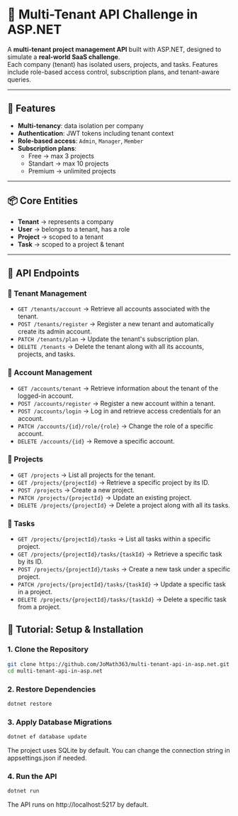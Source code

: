 # 🏢 Multi-Tenant API Challenge in ASP.NET  

A **multi-tenant project management API** built with ASP.NET, designed to simulate a **real-world SaaS challenge**.  
Each company (tenant) has isolated users, projects, and tasks. Features include role-based access control, subscription plans, and tenant-aware queries.  

---

## 🚀 Features
- **Multi-tenancy**: data isolation per company  
- **Authentication**: JWT tokens including tenant context  
- **Role-based access**: `Admin`, `Manager`, `Member`  
- **Subscription plans**:
  - Free → max 3 projects
  - Standart → max 10 projects
  - Premium → unlimited projects

---

## 📦 Core Entities
- **Tenant** → represents a company  
- **User** → belongs to a tenant, has a role  
- **Project** → scoped to a tenant  
- **Task** → scoped to a project & tenant  

---

## 🔗 API Endpoints

### 🔹 Tenant Management
- `GET /tenants/account` → Retrieve all accounts associated with the tenant.  
- `POST /tenants/register` → Register a new tenant and automatically create its admin account.  
- `PATCH /tenants/plan` → Update the tenant's subscription plan.  
- `DELETE /tenants` → Delete the tenant along with all its accounts, projects, and tasks.  

### 🔹 Account Management
- `GET /accounts/tenant` → Retrieve information about the tenant of the logged-in account.  
- `POST /accounts/register` → Register a new account within a tenant.  
- `POST /accounts/login` → Log in and retrieve access credentials for an account.  
- `PATCH /accounts/{id}/role/{role}` → Change the role of a specific account.  
- `DELETE /accounts/{id}` → Remove a specific account.  

### 🔹 Projects
- `GET /projects` → List all projects for the tenant.  
- `GET /projects/{projectId}` → Retrieve a specific project by its ID.  
- `POST /projects` → Create a new project.  
- `PATCH /projects/{projectId}` → Update an existing project.  
- `DELETE /projects/{projectId}` → Delete a project along with all its tasks.  

### 🔹 Tasks
- `GET /projects/{projectId}/tasks` → List all tasks within a specific project.  
- `GET /projects/{projectId}/tasks/{taskId}` → Retrieve a specific task by its ID.  
- `POST /projects/{projectId}/tasks` → Create a new task under a specific project.  
- `PATCH /projects/{projectId}/tasks/{taskId}` → Update a specific task in a project.  
- `DELETE /projects/{projectId}/tasks/{taskId}` → Delete a specific task from a project.  

## 🔧 Tutorial: Setup & Installation

### 1. Clone the Repository

```bash
git clone https://github.com/JoMath363/multi-tenant-api-in-asp.net.git
cd multi-tenant-api-in-asp.net
```

### 2. Restore Dependencies

```bash
dotnet restore
```
### 3. Apply Database Migrations

```bash
dotnet ef database update
```
The project uses SQLite by default. You can change the connection string in appsettings.json if needed.

### 4. Run the API

```bash
dotnet run
```
The API runs on http://localhost:5217 by default.
